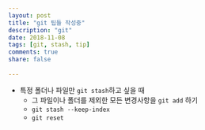 ```yaml
---
layout: post
title: "git 팁들 작성중"
description: "git"
date: 2018-11-08
tags: [git, stash, tip]
comments: true
share: false
    
---
```






* 특정 폴더나 파일만 `git stash`하고 싶을 때
  * 그 파일이나 폴더를 제외한 모든 변경사항을 `git add` 하기
  * `git stash --keep-index`
  * `git reset`